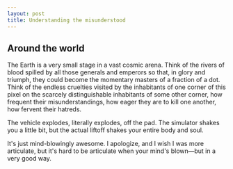 ```yaml
---
layout: post
title: Understanding the misunderstood
---
```


## Around the world

The Earth is a very small stage in a vast cosmic arena. Think of the rivers of blood spilled by all those generals and emperors so that, in glory and triumph, they could become the momentary masters of a fraction of a dot. Think of the endless cruelties visited by the inhabitants of one corner of this pixel on the scarcely distinguishable inhabitants of some other corner, how frequent their misunderstandings, how eager they are to kill one another, how fervent their hatreds.

The vehicle explodes, literally explodes, off the pad. The simulator shakes you a little bit, but the actual liftoff shakes your entire body and soul.

It's just mind-blowingly awesome. I apologize, and I wish I was more articulate, but it's hard to be articulate when your mind's blown—but in a very good way.